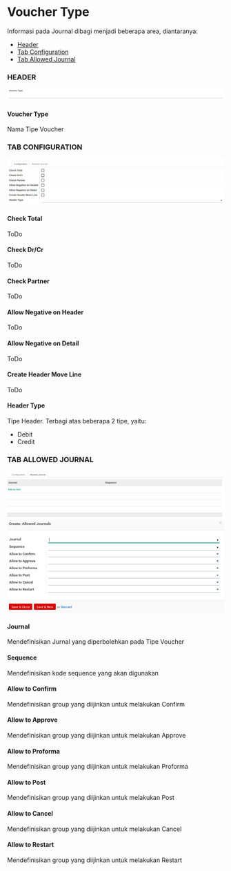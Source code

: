 # Voucher Type

Informasi pada Journal dibagi menjadi beberapa area, diantaranya:

* [Header](#bagian-header)
* [Tab Configuration](#tab-configuration)
* [Tab Allowed Journal](#tab-allowed-journal)

### <a name="bagian-header">HEADER</a>

![](../img/voucher-type/header.png)

#### <a name="field-name">Voucher Type</a>

Nama Tipe Voucher

### <a name="tab-configuration">TAB CONFIGURATION</a>

![](../img/voucher-type/tab-configuration.png)

#### <a name="field-check-total">Check Total</a>

ToDo

#### <a name="field-check-debit-credit">Check Dr/Cr</a>

ToDo

#### <a name="field-check-partner">Check Partner</a>

ToDo

#### <a name="field-header-allowed-negative">Allow Negative on Header</a>

ToDo

#### <a name="field-detail-allowed-negative">Allow Negative on Detail</a>

ToDo

#### <a name="field-create-header-item">Create Header Move Line</a>

ToDo

#### <a name="field-header-type">Header Type</a>

Tipe Header. Terbagi atas beberapa 2 tipe, yaitu:<br />
* Debit
* Credit

### <a name="tab-allowed-journal">TAB ALLOWED JOURNAL</a>

![](../img/voucher-type/tab-allowed-journal.png)
![](../img/voucher-type/allowed-journal-form.png)

#### <a name="field-journal-id">Journal</a>

Mendefinisikan Jurnal yang diperbolehkan pada Tipe Voucher

#### <a name="field-sequence-id">Sequence</a>

Mendefinisikan kode sequence yang akan digunakan

#### <a name="field-allow-confirm-group-ids">Allow to Confirm</a>

Mendefinisikan group yang diijinkan untuk melakukan Confirm

#### <a name="field-allow-approve-group-ids">Allow to Approve</a>

Mendefinisikan group yang diijinkan untuk melakukan Approve

#### <a name="field-allow-proforma-group-ids">Allow to Proforma</a>

Mendefinisikan group yang diijinkan untuk melakukan Proforma

#### <a name="field-allow-post-group-ids">Allow to Post</a>

Mendefinisikan group yang diijinkan untuk melakukan Post

#### <a name="field-allow-cancel-group-ids">Allow to Cancel</a>

Mendefinisikan group yang diijinkan untuk melakukan Cancel

#### <a name="field-allow-restart-group-ids">Allow to Restart</a>

Mendefinisikan group yang diijinkan untuk melakukan Restart 